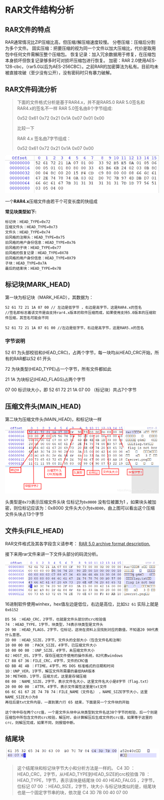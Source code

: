 # RAR文件结构分析

## RAR文件的特点

RAR通常情况比ZIP压缩比高，但压缩/解压缩速度较慢。
分卷压缩：压缩后分割为多个文件。
固实压缩：把要压缩的视为同一个文件以加大压缩比，代价是取用包中任何文件需解压整个压缩包。
恢复记录：加入冗余数据用于修复，在压缩包本身损坏但恢复记录够多时可对损坏压缩包进行恢复。
加密：RAR 2.0使用AES-128-cbc，（rar5.0以后为AES-256CBC）。之前RAR的加密算法为私有。目前均未被直接攻破（至少没有公开），没有密码时只有暴力破解。

## RAR文件码流分析

> 下面的文件格式分析是基于RAR4.x，并不是RAR5.0
> RAR 5.0签名和RAR4.x的签名不一样
> RAR 5.0签名由8个字节组成:
>
> 0x52 0x61 0x72 0x21 0x1A 0x07  0x01 0x00
>
> 比较一下
>
> RAR 4.x 签名由7字节组成：
>
> 0x52 0x61 0x72 0x21 0x1A 0x07 0x00

![image-20211117090728517](https://github.com/l1nyuan7/Data-Recovery/blob/main/image/image-20211117090728517.png)

一个**RAR4.x**压缩文件由若干个可变长度的快组成

**常见块类型如下:**

```
标记块：HEAD_TYPE=0x72
压缩文件头：HEAD_TYPE=0x73
文件头：HEAD_TYPE=0x74
旧风格的注释头：HEAD_TYPE=0x75
旧风格的用户身份信息：HEAD_TYPE=0x76
旧风格的子块：HEAD_TYPE=0x77
旧风格的恢复记录：HEAD_TYPE=0X78
旧风格的用户身份信息：HEAD_TYPE=0X79
子块：HEAD_TYPE=0x7A
最后的结束块：HEAD_TYPE=0x7B
```

## 标记块(MARK_HEAD)

第一块为标记块（MARK_HEAD），其数据为：

```
52 61 72 21 1A 07 00 // 左边是低字节 ，右边是高字节，这是RAR4.x的签名
//签名即标志着该文件是由支持rar4.x版本的软件压缩而成，如果使用支持5.0版本的压缩软件压缩，其签名可能会不同

52 61 72 21 1A 07 01 00 //左边是低字节，右边是高字节，这是RAR5.x的签名
```

### 字节说明

52 61 为头部校验和(HEAD_CRC)，占两个字节，每一块均从HEAD_CRC开始，所有的RAR都以52 61 开头

72 为块类型(HEAD_TYPE)占一个字节，所有文件都如此

21 1A 为块标记(HEAD_FLAGS)占两个字节

07 00 标识块大小，即 52 61 72 21 1A 07 00 （标记块）共占7个字节

## 压缩文件头(MAIN_HEAD)

第二块为压缩文件头(MAIN_HEAD)，和标记块一样

![在这里插入图片描述](https://github.com/l1nyuan7/Data-Recovery/blob/main/image/watermark,type_ZmFuZ3poZW5naGVpdGk,shadow_10,text_aHR0cHM6Ly9ibG9nLmNzZG4ubmV0L0NsYW1pbmdfRA==,size_16,color_FFFFFF,t_70)

头类型是`0x73`表示压缩文件头块
位标记为`0x0000` 没有位被置为1 ，如果块头被加密，则位标记应该为：0x8000
文件头大小为`0x0D00`，由上图可以看出这个压缩文件头块占13个字节

## 文件头(FILE_HEAD)

RAR文件格式及其各字段含义请参考： [RAR 5.0 archive format description.](https://www.rarlab.com/technote.htm#filehead)

接下来用rar文件来讲一下文件头部分的码流分析。

![在这里插入图片描述](https://github.com/l1nyuan7/Data-Recovery/blob/main/image/20200509145606294.png)

16进制软件使用winhex，hex值左边是低位，右边是高位，比如`52 61` 实际上就是`0x6152`

```
D5 56 ：HEAD_CRC，2字节，也就是文件头部分的crc校验值
74 ：HEAD_TYPE，1字节，块类型，74表示块类型是文件头
20 90 ：HEAD_FLAGS，2字节，位标记，这块在资料上没找到对应的数值，不知道20 90代表什么意思。
2D 00 ：HEAD_SIZE，2字节，文件头的全部大小（包含文件名和注释）
10 00 00 00 ：PACK_SIZE，4字节，已压缩文件大小
10 00 00 00 ：UNP_SIZE，4字节，未压缩文件大小
02：HOST_OS，1字节，保存压缩文件使用的操作系统，02代表windows
C7 88 67 36：FILE_CRC，4字节，文件的CRC值
6D BB 4E 4B ：FTIME，4字节，MS DOS 标准格式的日期和时间
1D：UNP_VER，1字节，解压文件所需要的最低RAR版本
30：METHOD，1字节，压缩方式，这里是存储压缩
08 00 ：NAME_SIZE，2字节，表示文件名大小，这里文件名大小是8字节（flag.txt）
20 00 00 00 ：ATTR，4字节，表示文件属性这里是txt文件
66 6C 61 67 2E 74 78 74：FILE_NAME（文件名） ，NAME_SIZE字节大小，这里NAME_SIZE大小为8
再往后是txt文件内容，一直到第六行 65 结束，下面是另一个文件块的开始

这个块中存在两个crc值，一个是文件头块中从块类型到文件名这38个字节的校验，后一个则是压缩包中所包含文件的crc校验，解压时，会计算解压后生成文件的crc值，如果等于这里的crc，则解压完成，如果不同，则报错中断。
```

## 结尾块

![在这里插入图片描述](https://github.com/l1nyuan7/Data-Recovery/blob/main/image/2020050915335642.png)

> 这个结尾块和标记块字节大小和分析方法是一样的。
> C4 3D ：HEAD_CRC，2字节，从HEAD_TYPE到HEAD_SIZE的crc校验值
> 7B ：HEAD_TYPE，1字节，表示该块是结尾块
> 00 40 HEAD_FALGS ，2字节，位标记
> 07 00 ：HEAD_SIZE，2字节，块大小
> 与标记块类似的是，结尾块也是一个固定字节串的块，依次是 C4 3D 7B 00 40 07 00

